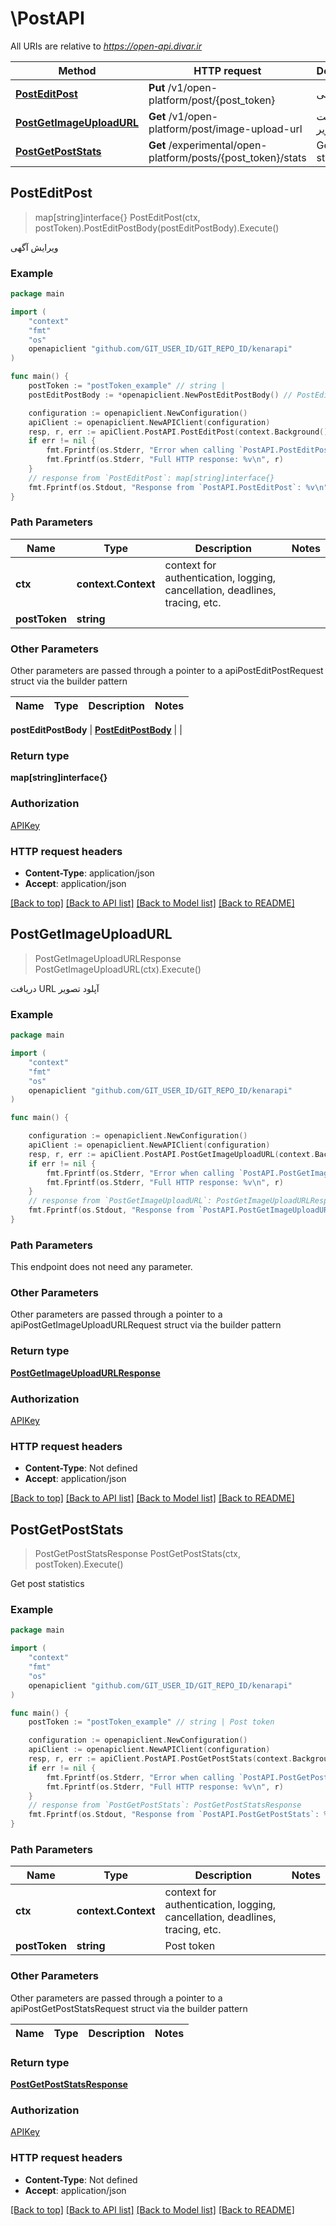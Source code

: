 # \PostAPI

All URIs are relative to *https://open-api.divar.ir*

Method | HTTP request | Description
------------- | ------------- | -------------
[**PostEditPost**](PostAPI.md#PostEditPost) | **Put** /v1/open-platform/post/{post_token} | ویرایش آگهی
[**PostGetImageUploadURL**](PostAPI.md#PostGetImageUploadURL) | **Get** /v1/open-platform/post/image-upload-url | دریافت URL آپلود تصویر
[**PostGetPostStats**](PostAPI.md#PostGetPostStats) | **Get** /experimental/open-platform/posts/{post_token}/stats | Get post statistics



## PostEditPost

> map[string]interface{} PostEditPost(ctx, postToken).PostEditPostBody(postEditPostBody).Execute()

ویرایش آگهی



### Example

```go
package main

import (
	"context"
	"fmt"
	"os"
	openapiclient "github.com/GIT_USER_ID/GIT_REPO_ID/kenarapi"
)

func main() {
	postToken := "postToken_example" // string | 
	postEditPostBody := *openapiclient.NewPostEditPostBody() // PostEditPostBody | 

	configuration := openapiclient.NewConfiguration()
	apiClient := openapiclient.NewAPIClient(configuration)
	resp, r, err := apiClient.PostAPI.PostEditPost(context.Background(), postToken).PostEditPostBody(postEditPostBody).Execute()
	if err != nil {
		fmt.Fprintf(os.Stderr, "Error when calling `PostAPI.PostEditPost``: %v\n", err)
		fmt.Fprintf(os.Stderr, "Full HTTP response: %v\n", r)
	}
	// response from `PostEditPost`: map[string]interface{}
	fmt.Fprintf(os.Stdout, "Response from `PostAPI.PostEditPost`: %v\n", resp)
}
```

### Path Parameters


Name | Type | Description  | Notes
------------- | ------------- | ------------- | -------------
**ctx** | **context.Context** | context for authentication, logging, cancellation, deadlines, tracing, etc.
**postToken** | **string** |  | 

### Other Parameters

Other parameters are passed through a pointer to a apiPostEditPostRequest struct via the builder pattern


Name | Type | Description  | Notes
------------- | ------------- | ------------- | -------------

 **postEditPostBody** | [**PostEditPostBody**](PostEditPostBody.md) |  | 

### Return type

**map[string]interface{}**

### Authorization

[APIKey](../README.md#APIKey)

### HTTP request headers

- **Content-Type**: application/json
- **Accept**: application/json

[[Back to top]](#) [[Back to API list]](../README.md#documentation-for-api-endpoints)
[[Back to Model list]](../README.md#documentation-for-models)
[[Back to README]](../README.md)


## PostGetImageUploadURL

> PostGetImageUploadURLResponse PostGetImageUploadURL(ctx).Execute()

دریافت URL آپلود تصویر



### Example

```go
package main

import (
	"context"
	"fmt"
	"os"
	openapiclient "github.com/GIT_USER_ID/GIT_REPO_ID/kenarapi"
)

func main() {

	configuration := openapiclient.NewConfiguration()
	apiClient := openapiclient.NewAPIClient(configuration)
	resp, r, err := apiClient.PostAPI.PostGetImageUploadURL(context.Background()).Execute()
	if err != nil {
		fmt.Fprintf(os.Stderr, "Error when calling `PostAPI.PostGetImageUploadURL``: %v\n", err)
		fmt.Fprintf(os.Stderr, "Full HTTP response: %v\n", r)
	}
	// response from `PostGetImageUploadURL`: PostGetImageUploadURLResponse
	fmt.Fprintf(os.Stdout, "Response from `PostAPI.PostGetImageUploadURL`: %v\n", resp)
}
```

### Path Parameters

This endpoint does not need any parameter.

### Other Parameters

Other parameters are passed through a pointer to a apiPostGetImageUploadURLRequest struct via the builder pattern


### Return type

[**PostGetImageUploadURLResponse**](PostGetImageUploadURLResponse.md)

### Authorization

[APIKey](../README.md#APIKey)

### HTTP request headers

- **Content-Type**: Not defined
- **Accept**: application/json

[[Back to top]](#) [[Back to API list]](../README.md#documentation-for-api-endpoints)
[[Back to Model list]](../README.md#documentation-for-models)
[[Back to README]](../README.md)


## PostGetPostStats

> PostGetPostStatsResponse PostGetPostStats(ctx, postToken).Execute()

Get post statistics



### Example

```go
package main

import (
	"context"
	"fmt"
	"os"
	openapiclient "github.com/GIT_USER_ID/GIT_REPO_ID/kenarapi"
)

func main() {
	postToken := "postToken_example" // string | Post token

	configuration := openapiclient.NewConfiguration()
	apiClient := openapiclient.NewAPIClient(configuration)
	resp, r, err := apiClient.PostAPI.PostGetPostStats(context.Background(), postToken).Execute()
	if err != nil {
		fmt.Fprintf(os.Stderr, "Error when calling `PostAPI.PostGetPostStats``: %v\n", err)
		fmt.Fprintf(os.Stderr, "Full HTTP response: %v\n", r)
	}
	// response from `PostGetPostStats`: PostGetPostStatsResponse
	fmt.Fprintf(os.Stdout, "Response from `PostAPI.PostGetPostStats`: %v\n", resp)
}
```

### Path Parameters


Name | Type | Description  | Notes
------------- | ------------- | ------------- | -------------
**ctx** | **context.Context** | context for authentication, logging, cancellation, deadlines, tracing, etc.
**postToken** | **string** | Post token | 

### Other Parameters

Other parameters are passed through a pointer to a apiPostGetPostStatsRequest struct via the builder pattern


Name | Type | Description  | Notes
------------- | ------------- | ------------- | -------------


### Return type

[**PostGetPostStatsResponse**](PostGetPostStatsResponse.md)

### Authorization

[APIKey](../README.md#APIKey)

### HTTP request headers

- **Content-Type**: Not defined
- **Accept**: application/json

[[Back to top]](#) [[Back to API list]](../README.md#documentation-for-api-endpoints)
[[Back to Model list]](../README.md#documentation-for-models)
[[Back to README]](../README.md)

